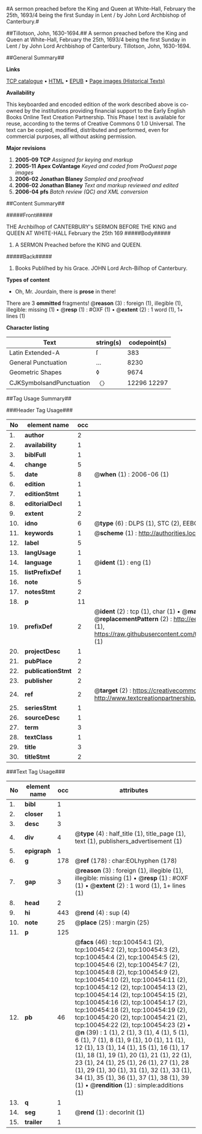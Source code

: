 #A sermon preached before the King and Queen at White-Hall, February the 25th, 1693/4 being the first Sunday in Lent / by John Lord Archbishop of Canterbury.#

##Tillotson, John, 1630-1694.##
A sermon preached before the King and Queen at White-Hall, February the 25th, 1693/4 being the first Sunday in Lent / by John Lord Archbishop of Canterbury.
Tillotson, John, 1630-1694.

##General Summary##

**Links**

[TCP catalogue](http://www.ota.ox.ac.uk/tcp/)  • 
[HTML](http://tei.it.ox.ac.uk/tcp/Texts-HTML/free/A62/A62612.html)  • 
[EPUB](http://tei.it.ox.ac.uk/tcp/Texts-EPUB/free/A62/A62612.epub) • 
[Page images (Historical Texts)](https://data.historicaltexts.jisc.ac.uk/view?pubId=eebo-13576209e&pageId=eebo-13576209e-100454-1)

**Availability**

This keyboarded and encoded edition of the
	       work described above is co-owned by the institutions
	       providing financial support to the Early English Books
	       Online Text Creation Partnership. This Phase I text is
	       available for reuse, according to the terms of Creative
	       Commons 0 1.0 Universal. The text can be copied,
	       modified, distributed and performed, even for
	       commercial purposes, all without asking permission.

**Major revisions**

1. __2005-09__ __TCP__ *Assigned for keying and markup*
1. __2005-11__ __Apex CoVantage__ *Keyed and coded from ProQuest page images*
1. __2006-02__ __Jonathan Blaney__ *Sampled and proofread*
1. __2006-02__ __Jonathan Blaney__ *Text and markup reviewed and edited*
1. __2006-04__ __pfs__ *Batch review (QC) and XML conversion*

##Content Summary##

#####Front#####

THE Archbiſhop of CANTERBURY's SERMON BEFORE THE KING and QUEEN AT WHITE-HALL February the 25th 169
#####Body#####

1. A SERMON Preached before the KING and QUEEN.

#####Back#####

1. Books Publiſhed by his Grace. JOHN Lord Arch-Biſhop of Canterbury.

**Types of content**

  * Oh, Mr. Jourdain, there is **prose** in there!

There are 3 **ommitted** fragments! 
 @__reason__ (3) : foreign (1), illegible (1), illegible: missing (1)  •  @__resp__ (1) : #OXF (1)  •  @__extent__ (2) : 1 word (1), 1+ lines (1)

**Character listing**


|Text|string(s)|codepoint(s)|
|---|---|---|
|Latin Extended-A|ſ|383|
|General Punctuation|…|8230|
|Geometric Shapes|◊|9674|
|CJKSymbolsandPunctuation|〈〉|12296 12297|

##Tag Usage Summary##

###Header Tag Usage###

|No|element name|occ|attributes|
|---|---|---|---|
|1.|__author__|2||
|2.|__availability__|1||
|3.|__biblFull__|1||
|4.|__change__|5||
|5.|__date__|8| @__when__ (1) : 2006-06 (1)|
|6.|__edition__|1||
|7.|__editionStmt__|1||
|8.|__editorialDecl__|1||
|9.|__extent__|2||
|10.|__idno__|6| @__type__ (6) : DLPS (1), STC (2), EEBO-CITATION (1), OCLC (1), VID (1)|
|11.|__keywords__|1| @__scheme__ (1) : http://authorities.loc.gov/ (1)|
|12.|__label__|5||
|13.|__langUsage__|1||
|14.|__language__|1| @__ident__ (1) : eng (1)|
|15.|__listPrefixDef__|1||
|16.|__note__|5||
|17.|__notesStmt__|2||
|18.|__p__|11||
|19.|__prefixDef__|2| @__ident__ (2) : tcp (1), char (1)  •  @__matchPattern__ (2) : ([0-9\-]+):([0-9IVX]+) (1), (.+) (1)  •  @__replacementPattern__ (2) : http://eebo.chadwyck.com/downloadtiff?vid=$1&page=$2 (1), https://raw.githubusercontent.com/textcreationpartnership/Texts/master/tcpchars.xml#$1 (1)|
|20.|__projectDesc__|1||
|21.|__pubPlace__|2||
|22.|__publicationStmt__|2||
|23.|__publisher__|2||
|24.|__ref__|2| @__target__ (2) : https://creativecommons.org/publicdomain/zero/1.0/ (1), http://www.textcreationpartnership.org/docs/. (1)|
|25.|__seriesStmt__|1||
|26.|__sourceDesc__|1||
|27.|__term__|3||
|28.|__textClass__|1||
|29.|__title__|3||
|30.|__titleStmt__|2||


###Text Tag Usage###

|No|element name|occ|attributes|
|---|---|---|---|
|1.|__bibl__|1||
|2.|__closer__|1||
|3.|__desc__|3||
|4.|__div__|4| @__type__ (4) : half_title (1), title_page (1), text (1), publishers_advertisement (1)|
|5.|__epigraph__|1||
|6.|__g__|178| @__ref__ (178) : char:EOLhyphen (178)|
|7.|__gap__|3| @__reason__ (3) : foreign (1), illegible (1), illegible: missing (1)  •  @__resp__ (1) : #OXF (1)  •  @__extent__ (2) : 1 word (1), 1+ lines (1)|
|8.|__head__|2||
|9.|__hi__|443| @__rend__ (4) : sup (4)|
|10.|__note__|25| @__place__ (25) : margin (25)|
|11.|__p__|125||
|12.|__pb__|46| @__facs__ (46) : tcp:100454:1 (2), tcp:100454:2 (2), tcp:100454:3 (2), tcp:100454:4 (2), tcp:100454:5 (2), tcp:100454:6 (2), tcp:100454:7 (2), tcp:100454:8 (2), tcp:100454:9 (2), tcp:100454:10 (2), tcp:100454:11 (2), tcp:100454:12 (2), tcp:100454:13 (2), tcp:100454:14 (2), tcp:100454:15 (2), tcp:100454:16 (2), tcp:100454:17 (2), tcp:100454:18 (2), tcp:100454:19 (2), tcp:100454:20 (2), tcp:100454:21 (2), tcp:100454:22 (2), tcp:100454:23 (2)  •  @__n__ (39) : 1 (1), 2 (1), 3 (1), 4 (1), 5 (1), 6 (1), 7 (1), 8 (1), 9 (1), 10 (1), 11 (1), 12 (1), 13 (1), 14 (1), 15 (1), 16 (1), 17 (1), 18 (1), 19 (1), 20 (1), 21 (1), 22 (1), 23 (1), 24 (1), 25 (1), 26 (1), 27 (1), 28 (1), 29 (1), 30 (1), 31 (1), 32 (1), 33 (1), 34 (1), 35 (1), 36 (1), 37 (1), 38 (1), 39 (1)  •  @__rendition__ (1) : simple:additions (1)|
|13.|__q__|1||
|14.|__seg__|1| @__rend__ (1) : decorInit (1)|
|15.|__trailer__|1||
